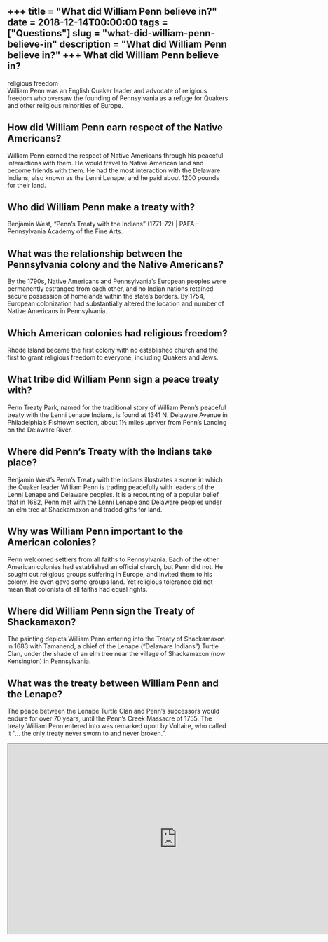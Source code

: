 +++
title = "What did William Penn believe in?"
date = 2018-12-14T00:00:00
tags = ["Questions"]
slug = "what-did-william-penn-believe-in"
description = "What did William Penn believe in?"
+++
What did William Penn believe in?
---------------------------------

religious freedom  
William Penn was an English Quaker leader and advocate of religious freedom who oversaw the founding of Pennsylvania as a refuge for Quakers and other religious minorities of Europe.

How did William Penn earn respect of the Native Americans?
----------------------------------------------------------

William Penn earned the respect of Native Americans through his peaceful interactions with them. He would travel to Native American land and become friends with them. He had the most interaction with the Delaware Indians, also known as the Lenni Lenape, and he paid about 1200 pounds for their land.

Who did William Penn make a treaty with?
----------------------------------------

Benjamin West, “Penn’s Treaty with the Indians” (1771-72) | PAFA – Pennsylvania Academy of the Fine Arts.

What was the relationship between the Pennsylvania colony and the Native Americans?
-----------------------------------------------------------------------------------

By the 1790s, Native Americans and Pennsylvania’s European peoples were permanently estranged from each other, and no Indian nations retained secure possession of homelands within the state’s borders. By 1754, European colonization had substantially altered the location and number of Native Americans in Pennsylvania.

Which American colonies had religious freedom?
----------------------------------------------

Rhode Island became the first colony with no established church and the first to grant religious freedom to everyone, including Quakers and Jews.

What tribe did William Penn sign a peace treaty with?
-----------------------------------------------------

Penn Treaty Park, named for the traditional story of William Penn’s peaceful treaty with the Lenni Lenape Indians, is found at 1341 N. Delaware Avenue in Philadelphia’s Fishtown section, about 1½ miles upriver from Penn’s Landing on the Delaware River.

Where did Penn’s Treaty with the Indians take place?
----------------------------------------------------

Benjamin West’s Penn’s Treaty with the Indians illustrates a scene in which the Quaker leader William Penn is trading peacefully with leaders of the Lenni Lenape and Delaware peoples. It is a recounting of a popular belief that in 1682, Penn met with the Lenni Lenape and Delaware peoples under an elm tree at Shackamaxon and traded gifts for land.

Why was William Penn important to the American colonies?
--------------------------------------------------------

Penn welcomed settlers from all faiths to Pennsylvania. Each of the other American colonies had established an official church, but Penn did not. He sought out religious groups suffering in Europe, and invited them to his colony. He even gave some groups land. Yet religious tolerance did not mean that colonists of all faiths had equal rights.

Where did William Penn sign the Treaty of Shackamaxon?
------------------------------------------------------

The painting depicts William Penn entering into the Treaty of Shackamaxon in 1683 with Tamanend, a chief of the Lenape (“Delaware Indians”) Turtle Clan, under the shade of an elm tree near the village of Shackamaxon (now Kensington) in Pennsylvania.

What was the treaty between William Penn and the Lenape?
--------------------------------------------------------

The peace between the Lenape Turtle Clan and Penn’s successors would endure for over 70 years, until the Penn’s Creek Massacre of 1755. The treaty William Penn entered into was remarked upon by Voltaire, who called it “… the only treaty never sworn to and never broken.”.

<iframe allow="accelerometer; autoplay; clipboard-write; encrypted-media; gyroscope; picture-in-picture" allowfullscreen="" class="__youtube_prefs__  epyt-is-override  no-lazyload" data-no-lazy="1" data-origheight="433" data-origwidth="770" data-skipgform_ajax_framebjll="" height="433" id="_ytid_47373" loading="lazy" src="https://www.youtube.com/embed/Rx4uV2Ret2w?enablejsapi=1&autoplay=0&cc_load_policy=0&cc_lang_pref=&iv_load_policy=1&loop=0&modestbranding=0&rel=1&fs=1&playsinline=0&autohide=2&theme=dark&color=red&controls=1&" title="YouTube player" width="770"></iframe>